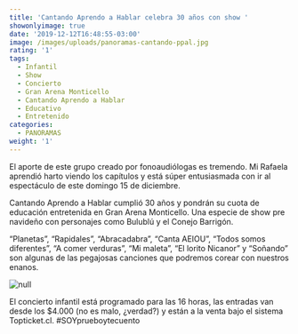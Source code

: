 ```yaml
---
title: 'Cantando Aprendo a Hablar celebra 30 años con show '
showonlyimage: true
date: '2019-12-12T16:48:55-03:00'
image: /images/uploads/panoramas-cantando-ppal.jpg
rating: '1'
tags:
  - Infantil
  - Show
  - Concierto
  - Gran Arena Monticello
  - Cantando Aprendo a Hablar
  - Educativo
  - Entretenido
categories:
  - PANORAMAS
weight: '1'
---
```

El aporte de este grupo creado por fonoaudiólogas es tremendo. Mi Rafaela aprendió harto viendo los capítulos y está súper entusiasmada con ir al espectáculo de este domingo 15 de diciembre.

<!--more-->

Cantando Aprendo a Hablar cumplió 30 años y pondrán su cuota de educación entretenida en Gran Arena Monticello. Una especie de show pre navideño con personajes como Bulublú y el Conejo Barrigón. 

“Planetas”, “Rapidales”, “Abracadabra”, “Canta AEIOU”, “Todos somos diferentes”, “A comer verduras”, “Mi maleta”, “El lorito Nicanor” y “Soñando” son algunas de las pegajosas canciones que podremos corear con nuestros enanos.

![null](/images/uploads/panoramas-cantando-afiche.jpg)

El concierto infantil está programado para las 16 horas, las entradas van desde los $4.000 (no es malo, ¿verdad?) y están a la venta bajo el sistema Topticket.cl. #SOYprueboytecuento
